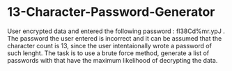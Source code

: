 # 13-Character-Password-Generator
  
User encrypted data and entered the following password : fl38Cd%mr.ypJ .
The password the user entered is incorrect and it can be assumed that the character count is 13, since the user intentaionally wrote a password 
of such lenght. The task is to use a brute force method, generate a list of passwords with that have the maximum likelihood of decrypting the data.


